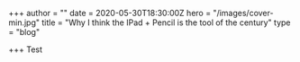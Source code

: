 +++
author = ""
date = 2020-05-30T18:30:00Z
hero = "/images/cover-min.jpg"
title = "Why I think the IPad + Pencil is the tool of the century"
type = "blog"

+++
Test